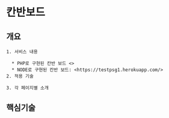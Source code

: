 # 칸반보드
## 개요
```
1. 서비스 내용

  * PHP로 구현된 칸반 보드 <>
  * NODE로 구현된 칸반 보드: <https://testpsg1.herokuapp.com/>
2. 적용 기술

3. 각 페이지별 소개
```

## 핵심기술
